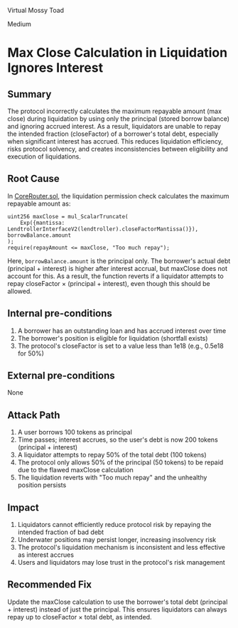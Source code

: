 Virtual Mossy Toad

Medium

# Max Close Calculation in Liquidation Ignores Interest

## Summary
The protocol incorrectly calculates the maximum repayable amount (max close) during liquidation by using only the principal (stored borrow balance) and ignoring accrued interest. As a result, liquidators are unable to repay the intended fraction (closeFactor) of a borrower's total debt, especially when significant interest has accrued. This reduces liquidation efficiency, risks protocol solvency, and creates inconsistencies between eligibility and execution of liquidations.

## Root Cause
In [CoreRouter.sol](https://github.com/sherlock-audit/2025-05-lend-audit-contest-Sparrow-23/blob/471749b3043a3eca36d78e6d1b3a77aef72a536e/Lend-V2/src/LayerZero/CoreRouter.sol#L353-L358), the liquidation permission check calculates the maximum repayable amount as:

```solidity
uint256 maxClose = mul_ScalarTruncate(
    Exp({mantissa: LendtrollerInterfaceV2(lendtroller).closeFactorMantissa()}), borrowBalance.amount
);
require(repayAmount <= maxClose, "Too much repay");
```

Here, `borrowBalance.amount` is the principal only. The borrower's actual debt (principal + interest) is higher after interest accrual, but maxClose does not account for this. As a result, the function reverts if a liquidator attempts to repay closeFactor × (principal + interest), even though this should be allowed.

## Internal pre-conditions
1. A borrower has an outstanding loan and has accrued interest over time
2. The borrower's position is eligible for liquidation (shortfall exists)
3. The protocol's closeFactor is set to a value less than 1e18 (e.g., 0.5e18 for 50%)

## External pre-conditions
None

## Attack Path
1. A user borrows 100 tokens as principal
2. Time passes; interest accrues, so the user's debt is now 200 tokens (principal + interest)
3. A liquidator attempts to repay 50% of the total debt (100 tokens)
4. The protocol only allows 50% of the principal (50 tokens) to be repaid due to the flawed maxClose calculation
5. The liquidation reverts with "Too much repay" and the unhealthy position persists

## Impact
1. Liquidators cannot efficiently reduce protocol risk by repaying the intended fraction of bad debt
2. Underwater positions may persist longer, increasing insolvency risk
3. The protocol's liquidation mechanism is inconsistent and less effective as interest accrues
4. Users and liquidators may lose trust in the protocol's risk management
## Recommended Fix
Update the maxClose calculation to use the borrower's total debt (principal + interest) instead of just the principal. This ensures liquidators can always repay up to closeFactor × total debt, as intended.